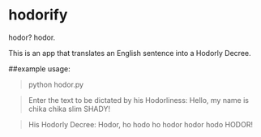 # hodorify
hodor? hodor.

This is an app that translates an English sentence into a Hodorly Decree.

##example usage:

> python hodor.py

> Enter the text to be dictated by his Hodorliness:
> Hello, my name is chika chika slim SHADY!

> His Hodorly Decree:
> Hodor, ho hodo ho hodor hodor hodo HODOR!
